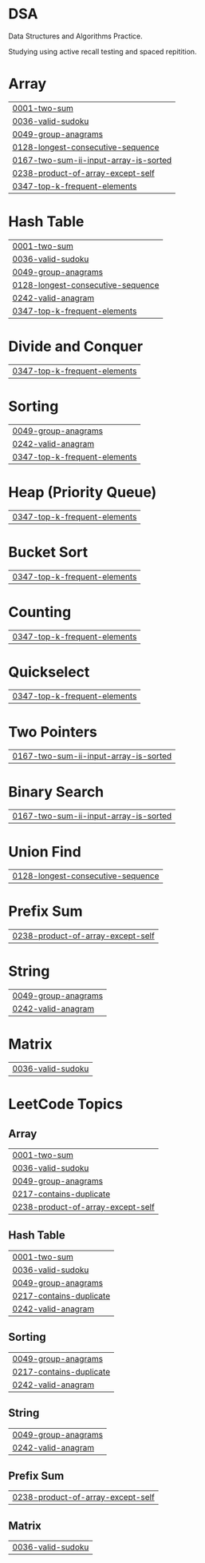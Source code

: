 # DSA

Data Structures and Algorithms Practice.

Studying using active recall testing and spaced repitition.


# Array
|  |
| ------- |
| [0001-two-sum](https://github.com/gmadharh/dsa/tree/master/0001-two-sum) |
| [0036-valid-sudoku](https://github.com/gmadharh/dsa/tree/master/0036-valid-sudoku) |
| [0049-group-anagrams](https://github.com/gmadharh/dsa/tree/master/0049-group-anagrams) |
| [0128-longest-consecutive-sequence](https://github.com/gmadharh/dsa/tree/master/0128-longest-consecutive-sequence) |
| [0167-two-sum-ii-input-array-is-sorted](https://github.com/gmadharh/dsa/tree/master/0167-two-sum-ii-input-array-is-sorted) |
| [0238-product-of-array-except-self](https://github.com/gmadharh/dsa/tree/master/0238-product-of-array-except-self) |
| [0347-top-k-frequent-elements](https://github.com/gmadharh/dsa/tree/master/0347-top-k-frequent-elements) |
# Hash Table
|  |
| ------- |
| [0001-two-sum](https://github.com/gmadharh/dsa/tree/master/0001-two-sum) |
| [0036-valid-sudoku](https://github.com/gmadharh/dsa/tree/master/0036-valid-sudoku) |
| [0049-group-anagrams](https://github.com/gmadharh/dsa/tree/master/0049-group-anagrams) |
| [0128-longest-consecutive-sequence](https://github.com/gmadharh/dsa/tree/master/0128-longest-consecutive-sequence) |
| [0242-valid-anagram](https://github.com/gmadharh/dsa/tree/master/0242-valid-anagram) |
| [0347-top-k-frequent-elements](https://github.com/gmadharh/dsa/tree/master/0347-top-k-frequent-elements) |
# Divide and Conquer
|  |
| ------- |
| [0347-top-k-frequent-elements](https://github.com/gmadharh/dsa/tree/master/0347-top-k-frequent-elements) |
# Sorting
|  |
| ------- |
| [0049-group-anagrams](https://github.com/gmadharh/dsa/tree/master/0049-group-anagrams) |
| [0242-valid-anagram](https://github.com/gmadharh/dsa/tree/master/0242-valid-anagram) |
| [0347-top-k-frequent-elements](https://github.com/gmadharh/dsa/tree/master/0347-top-k-frequent-elements) |
# Heap (Priority Queue)
|  |
| ------- |
| [0347-top-k-frequent-elements](https://github.com/gmadharh/dsa/tree/master/0347-top-k-frequent-elements) |
# Bucket Sort
|  |
| ------- |
| [0347-top-k-frequent-elements](https://github.com/gmadharh/dsa/tree/master/0347-top-k-frequent-elements) |
# Counting
|  |
| ------- |
| [0347-top-k-frequent-elements](https://github.com/gmadharh/dsa/tree/master/0347-top-k-frequent-elements) |
# Quickselect
|  |
| ------- |
| [0347-top-k-frequent-elements](https://github.com/gmadharh/dsa/tree/master/0347-top-k-frequent-elements) |
# Two Pointers
|  |
| ------- |
| [0167-two-sum-ii-input-array-is-sorted](https://github.com/gmadharh/dsa/tree/master/0167-two-sum-ii-input-array-is-sorted) |
# Binary Search
|  |
| ------- |
| [0167-two-sum-ii-input-array-is-sorted](https://github.com/gmadharh/dsa/tree/master/0167-two-sum-ii-input-array-is-sorted) |
# Union Find
|  |
| ------- |
| [0128-longest-consecutive-sequence](https://github.com/gmadharh/dsa/tree/master/0128-longest-consecutive-sequence) |
# Prefix Sum
|  |
| ------- |
| [0238-product-of-array-except-self](https://github.com/gmadharh/dsa/tree/master/0238-product-of-array-except-self) |
# String
|  |
| ------- |
| [0049-group-anagrams](https://github.com/gmadharh/dsa/tree/master/0049-group-anagrams) |
| [0242-valid-anagram](https://github.com/gmadharh/dsa/tree/master/0242-valid-anagram) |
# Matrix
|  |
| ------- |
| [0036-valid-sudoku](https://github.com/gmadharh/dsa/tree/master/0036-valid-sudoku) |
<!---LeetCode Topics Start-->
# LeetCode Topics
## Array
|  |
| ------- |
| [0001-two-sum](https://github.com/gmadharh/dsa/tree/master/0001-two-sum) |
| [0036-valid-sudoku](https://github.com/gmadharh/dsa/tree/master/0036-valid-sudoku) |
| [0049-group-anagrams](https://github.com/gmadharh/dsa/tree/master/0049-group-anagrams) |
| [0217-contains-duplicate](https://github.com/gmadharh/dsa/tree/master/0217-contains-duplicate) |
| [0238-product-of-array-except-self](https://github.com/gmadharh/dsa/tree/master/0238-product-of-array-except-self) |
## Hash Table
|  |
| ------- |
| [0001-two-sum](https://github.com/gmadharh/dsa/tree/master/0001-two-sum) |
| [0036-valid-sudoku](https://github.com/gmadharh/dsa/tree/master/0036-valid-sudoku) |
| [0049-group-anagrams](https://github.com/gmadharh/dsa/tree/master/0049-group-anagrams) |
| [0217-contains-duplicate](https://github.com/gmadharh/dsa/tree/master/0217-contains-duplicate) |
| [0242-valid-anagram](https://github.com/gmadharh/dsa/tree/master/0242-valid-anagram) |
## Sorting
|  |
| ------- |
| [0049-group-anagrams](https://github.com/gmadharh/dsa/tree/master/0049-group-anagrams) |
| [0217-contains-duplicate](https://github.com/gmadharh/dsa/tree/master/0217-contains-duplicate) |
| [0242-valid-anagram](https://github.com/gmadharh/dsa/tree/master/0242-valid-anagram) |
## String
|  |
| ------- |
| [0049-group-anagrams](https://github.com/gmadharh/dsa/tree/master/0049-group-anagrams) |
| [0242-valid-anagram](https://github.com/gmadharh/dsa/tree/master/0242-valid-anagram) |
## Prefix Sum
|  |
| ------- |
| [0238-product-of-array-except-self](https://github.com/gmadharh/dsa/tree/master/0238-product-of-array-except-self) |
## Matrix
|  |
| ------- |
| [0036-valid-sudoku](https://github.com/gmadharh/dsa/tree/master/0036-valid-sudoku) |
<!---LeetCode Topics End-->